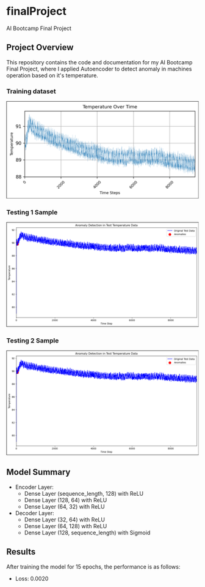 # finalProject
AI Bootcamp Final Project

## Project Overview
This repository contains the code and documentation for my AI Bootcamp Final Project, where I applied Autoencoder to detect anomaly in machines operation based on it's temperature.

### Training dataset
![Training Sample](images/training_dataset.png)

### Testing 1 Sample
![Training Sample](images/inference1.png)

### Testing 2 Sample
![Testing Sample](images/inference1.png)

## Model Summary
- Encoder Layer:
  * Dense Layer (sequence_length, 128) with ReLU
  * Dense Layer (128, 64) with ReLU
  * Dense Layer (64, 32) with ReLU
- Decoder Layer:
  * Dense Layer (32, 64) with ReLU
  * Dense Layer (64, 128) with ReLU
  * Dense Layer (128, sequence_length) with Sigmoid

## Results
After training the model for 15 epochs, the performance is as follows:
- Loss: 0.0020
